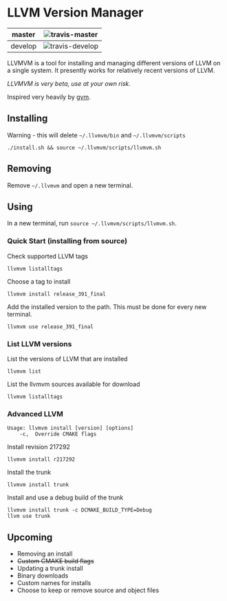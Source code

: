 # LLVM Version Manager

| master  | ![travis-master]  |
|---------|-------------------|
| develop | ![travis-develop] |
[travis-master]: https://travis-ci.org/cwpearson/llvmvm.svg?branch=master
[travis-develop]: https://travis-ci.org/cwpearson/llvmvm.svg?branch=develop

LLVMVM is a tool for installing and managing different versions of LLVM on a single system. It presently works for relatively recent versions of LLVM.

*LLVMVM is very beta, use at your own risk.*

Inspired very heavily by [gvm](https://github.com/moovweb/gvm).

## Installing

Warning - this will delete `~/.llvmvm/bin` and `~/.llvmvm/scripts`

    ./install.sh && source ~/.llvmvm/scripts/llvmvm.sh

## Removing

Remove `~/.llvmvm` and open a new terminal.

## Using

In a new terminal, run `source ~/.llvmvm/scripts/llvmvm.sh`.

### Quick Start (installing from source)

Check supported LLVM tags

    llvmvm listalltags

Choose a tag to install

    llvmvm install release_391_final

Add the installed version to the path. This must be done for every new terminal.

    llvmvm use release_391_final

### List LLVM versions

List the versions of LLVM that are installed

    llvmvm list

List the llvmvm sources available for download

    llvmvm listalltags

### Advanced LLVM

    Usage: llvmvm install [version] [options]
        -c,  Override CMAKE flags

Install revision 217292

    llvmvm install r217292

Install the trunk

    llvmvm install trunk

Install and use a debug build of the trunk

    llvmvm install trunk -c DCMAKE_BUILD_TYPE=Debug
    llvm use trunk

## Upcoming

* Removing an install
* ~~Custom CMAKE build flags~~
* Updating a trunk install
* Binary downloads
* Custom names for installs
* Choose to keep or remove source and object files
